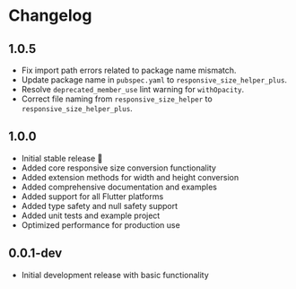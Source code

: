 # Changelog

## 1.0.5

* Fix import path errors related to package name mismatch.
* Update package name in `pubspec.yaml` to `responsive_size_helper_plus`.
* Resolve `deprecated_member_use` lint warning for `withOpacity`.
* Correct file naming from `responsive_size_helper` to `responsive_size_helper_plus`.

## 1.0.0

* Initial stable release 🎉
* Added core responsive size conversion functionality
* Added extension methods for width and height conversion
* Added comprehensive documentation and examples
* Added support for all Flutter platforms
* Added type safety and null safety support
* Added unit tests and example project
* Optimized performance for production use

## 0.0.1-dev

* Initial development release with basic functionality 